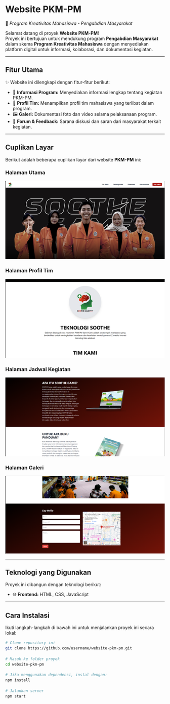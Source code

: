 # **Website PKM-PM**  
🚀 *Program Kreativitas Mahasiswa - Pengabdian Masyarakat*  

Selamat datang di proyek **Website PKM-PM**!  
Proyek ini bertujuan untuk mendukung program **Pengabdian Masyarakat** dalam skema **Program Kreativitas Mahasiswa** dengan menyediakan platform digital untuk informasi, kolaborasi, dan dokumentasi kegiatan.

---

## **Fitur Utama**
✨ Website ini dilengkapi dengan fitur-fitur berikut:  
- 📰 **Informasi Program:** Menyediakan informasi lengkap tentang kegiatan PKM-PM.  
- 👥 **Profil Tim:** Menampilkan profil tim mahasiswa yang terlibat dalam program.  
- 🖼️ **Galeri:** Dokumentasi foto dan video selama pelaksanaan program.  
- 💬 **Forum & Feedback:** Sarana diskusi dan saran dari masyarakat terkait kegiatan.  

---

## **Cuplikan Layar**  
Berikut adalah beberapa cuplikan layar dari website **PKM-PM** ini:  

### Halaman Utama  
![Halaman Utama](assets/1.png)

### Halaman Profil Tim  
![Profil Tim](assets/2.png)

### Halaman Jadwal Kegiatan  
![Jadwal Kegiatan](assets/3.png)

### Halaman Galeri  
![Galeri](assets/4.png)

---

## **Teknologi yang Digunakan**
Proyek ini dibangun dengan teknologi berikut:  
- 🌐 **Frontend:** HTML, CSS, JavaScript  
---

## **Cara Instalasi**
Ikuti langkah-langkah di bawah ini untuk menjalankan proyek ini secara lokal:

```bash
# Clone repository ini
git clone https://github.com/username/website-pkm-pm.git

# Masuk ke folder proyek
cd website-pkm-pm

# Jika menggunakan dependensi, instal dengan:
npm install

# Jalankan server
npm start

